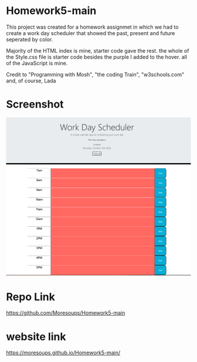 # Homework5-main

This project was created for a homework assignmet in which we had to create a work day scheduler that showed the past, present and future seperated by color. 

Majority of the HTML index is mine, starter code gave the rest. the whole of the Style.css file is starter code besides the purple I added to the hover. all of the JavaScript is mine.

Credit to "Programming with Mosh", "the coding Train", "w3schools.com" and, of course, Lada

# Screenshot
<img src= "js/Screenshot 2022-10-31 211036.png">

# Repo Link
https://github.com/Moresoups/Homework5-main


# website link
https://moresoups.github.io/Homework5-main/
